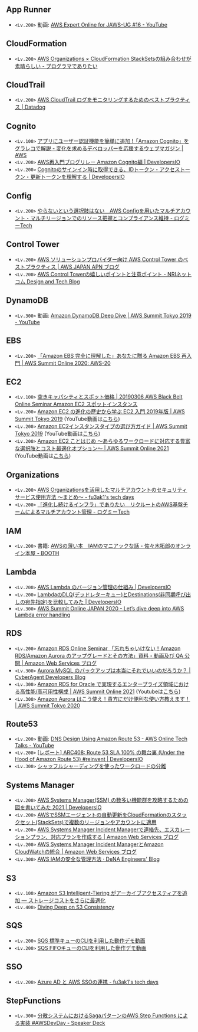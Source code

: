 ## App Runner
- `<Lv.200>` 動画: [AWS Expert Online for JAWS-UG #16 - YouTube](https://www.youtube.com/watch?v=--o2HwfnFiY&t=1379s)

## CloudFormation
- `<Lv.200>` [AWS Organizations × CloudFormation StackSetsの組み合わせが素晴らしい - プログラマでありたい](https://blog.takuros.net/entry/2020/03/25/093247)

## CloudTrail
- `<Lv.200>` [AWS CloudTrail ログをモニタリングするためのベストプラクティス | Datadog](https://www.datadoghq.com/ja/blog/monitoring-cloudtrail-logs/)

## Cognito
- `<Lv.100>` [アプリにユーザー認証機能を簡単に追加 !「Amazon Cognito」をグラレコで解説 - 変化を求めるデベロッパーを応援するウェブマガジン | AWS](https://aws.amazon.com/jp/builders-flash/202103/awsgeek-cognito/)
- `<Lv.200>` [AWS再入門ブログリレー Amazon Cognito編 | DevelopersIO](https://dev.classmethod.jp/articles/re-introduction-2020-amazon-cognito/)
- `<Lv.200>` [Cognitoのサインイン時に取得できる、IDトークン・アクセストークン・更新トークンを理解する | DevelopersIO](https://dev.classmethod.jp/articles/study-tokens-of-cognito-user-pools/)

## Config
- `<Lv.200>` [やらないという選択肢はない　AWS Configを用いたマルチアカウント・マルチリージョンでのリソース把握とコンプライアンス維持 - ログミーTech](https://logmi.jp/tech/articles/323894)

## Control Tower
- `<Lv.200>` [AWS ソリューションプロバイダー向け AWS Control Tower のベストプラクティス | AWS JAPAN APN ブログ](https://aws.amazon.com/jp/blogs/psa/aws-control-tower-best-practices-for-aws-solution-providers/)
- `<Lv.200>` [AWS Control Towerの嬉しいポイントと注意ポイント - NRIネットコム Design and Tech Blog](https://tech.nri-net.com/entry/controltower-kms)

## DynamoDB
- `<Lv.300>` 動画: [Amazon DynamoDB Deep Dive | AWS Summit Tokyo 2019 - YouTube](https://www.youtube.com/watch?v=16RYHfe89WY)

## EBS
- `<Lv.200>` [「Amazon EBS 完全に理解した」あなたに贈る Amazon EBS 再入門 | AWS Summit Online 2020: AWS-20](https://pages.awscloud.com/rs/112-TZM-766/images/AWS-20_AWS_Summit_Online_2020_STG02.pdf)

## EC2
- `<Lv.100>` [空きキャパシティとスポット価格 | 20190306 AWS Black Belt Online Seminar Amazon EC2 スポットインスタンス](https://www.slideshare.net/AmazonWebServicesJapan/20190306-aws-black-belt-online-seminar-amazon-ec2-149392937/20)
- `<Lv.200>` [Amazon EC2 の進化の歴史から学ぶ EC2 入門 2019年版 | AWS Summit Tokyo 2019](https://pages.awscloud.com/rs/112-TZM-766/images/C2-06.pdf) (YouTube動画は[こちら](https://www.youtube.com/watch?v=SbKLo5atgk4))
- `<Lv.200>` [Amazon EC2インスタンスタイプの選び方ガイド | AWS Summit Tokyo 2019](https://pages.awscloud.com/rs/112-TZM-766/images/C2-07.pdf) (YouTube動画は[こちら](https://www.youtube.com/watch?v=Q1LUX8WMjHY))
- `<Lv.200>` [Amazon EC2 ことはじめ 〜あらゆるワークロードに対応する豊富な選択肢とコスト最適化オプション〜 | AWS Summit Online 2021](https://d1.awsstatic.com/events/jp/2021/summit-online/AWS-13_AWS_Summit_Online_2021_CMP01.pdf) (YouTube動画は[こちら](https://youtu.be/wD-KOWEmx5E))

## Organizations
- `<Lv.200>` [AWS Organizationsを活用したマルチアカウントのセキュリティサービス使用方法 ～まとめ～ - fu3ak1's tech days](https://fu3ak1.hatenablog.com/entry/2021/01/28/002536)
- `<Lv.200>` [「進化し続けるインフラ」でありたい　リクルートのAWS基盤チームによるマルチアカウント管理 - ログミーTech](https://logmi.jp/tech/articles/323814)

## IAM
- `<Lv.200>` 書籍: [AWSの薄い本　IAMのマニアックな話 - 佐々木拓郎のオンライン本屋 - BOOTH](https://takuros.booth.pm/items/1563844)

## Lambda
- `<Lv.200>` [AWS Lambda のバージョン管理の仕組み | DevelopersIO](https://dev.classmethod.jp/articles/lambda-versioning/)
- `<Lv.200>` [LambdaのDLQ(デッドレターキュー)とDestinations(非同期呼び出しの宛先指定)を比較してみた | DevelopersIO](https://dev.classmethod.jp/articles/lambda-dlq-vs-destinations/)
- `<Lv.300>` [AWS Summit Online JAPAN 2020 - Let’s dive deep into AWS Lambda error handling](https://pages.awscloud.com/rs/112-TZM-766/images/AWS-35_AWS_Summit_Online_2020_MAD01.pdf)

## RDS
- `<Lv.200>` [Amazon RDS Online Seminar 「忘れちゃいけない！Amazon RDS/Amazon Aurora のアップグレードとその方法」資料・動画及び QA 公開 | Amazon Web Services ブログ](https://aws.amazon.com/jp/blogs/news/amazon-rds-online-seminar-20210617/)
- `<Lv.300>` [Aurora MySQL のバックアップは本当にそれでいいのだろうか？ | CyberAgent Developers Blog](https://developers.cyberagent.co.jp/blog/archives/29925/)
- `<Lv.300>` [Amazon RDS for Oracle で実現するエンタープライズ領域における高性能/高可用性構成 | AWS Summit Online 2021](https://d1.awsstatic.com/events/jp/2021/summit-online/AWS-49_AWS_Summit_Online_2021_RDSforOracle_Enterprise.pdf) (Youtubeは[こちら](https://www.youtube.com/watch?v=qXspvi86GHg))
- `<Lv.300>` [Amazon Aurora はこう使え！貴方にだけ便利な使い方教えます！ | AWS Summit Tokyo 2020](https://pages.awscloud.com/rs/112-TZM-766/images/AWS-25_AWS_Summit_Online_2020_DAT01.pdf)

## Route53
- `<Lv.200>` 動画: [DNS Design Using Amazon Route 53 - AWS Online Tech Talks - YouTube](https://www.youtube.com/watch?v=2y_RBjDkRgY)
- `<Lv.200>` [[レポート] ARC408: Route 53 SLA 100% の舞台裏 (Under the Hood of Amazon Route 53) #reinvent | DevelopersIO](https://dev.classmethod.jp/articles/report-reinvent-2018-1128-arc408/)
- `<Lv.300>` [シャッフルシャーディングを使ったワークロードの分離](https://aws.amazon.com/jp/builders-library/workload-isolation-using-shuffle-sharding/)

## Systems Manager
- `<Lv.200>` [AWS Systems Manager(SSM) の数多い機能群を攻略するための図を書いてみた 2021 | DevelopersIO](https://dev.classmethod.jp/articles/all-ssm-capabilities-2021/)
- `<Lv.200>` [AWSでSSMエージェントの自動更新をCloudFormationのスタックセット(StackSets)で複数のリージョンやアカウントに適用](https://zenn.dev/sugikeitter/articles/automating-updates-to-ssm-agent-with-cfn-stacksets)
- `<Lv.200>` [AWS Systems Manager Incident Managerで連絡先、エスカレーションプラン、対応プランを作成する | Amazon Web Services ブログ](https://aws.amazon.com/jp/blogs/news/creating-contacts-escalation-plans-response-plans-aws-systems-manager-incident-manager/)
- `<Lv.200>` [AWS Systems Manager Incident ManagerとAmazon CloudWatchの統合 | Amazon Web Services ブログ](https://aws.amazon.com/jp/blogs/news/aws-systems-manager-incident-manager-integration-amazon-cloudwatch/)
- `<Lv.300>` [AWS IAMの安全な管理方法 · DeNA Engineers' Blog](https://engineer.dena.com/posts/2019.12/aws-iam-management/)

## S3
- `<Lv.100>` [Amazon S3 Intelligent-Tiering がアーカイブアクセスティアを追加 — ストレージコストをさらに最適化](https://aws.amazon.com/jp/about-aws/whats-new/2020/11/amazon-s3-intelligent-tiering-adds-archive-access-tiers/)
- `<Lv.400>` [Diving Deep on S3 Consistency](https://www.allthingsdistributed.com/2021/04/s3-strong-consistency.html)

## SQS
- `<Lv.200>` [SQS 標準キューのCLIを利用した動作デモ動画](https://www.youtube.com/watch?v=8cAk1_GSV0g&t=336s)
- `<Lv.200>` [SQS FIFOキューのCLIを利用した動作デモ動画](https://www.youtube.com/watch?v=8cAk1_GSV0g&t=660s)

## SSO
- `<Lv.200>` [Azure AD と AWS SSOの連携 - fu3ak1's tech days](https://fu3ak1.hatenablog.com/entry/2020/12/20/000622)

## StepFunctions
- `<Lv.300>` [分散システムにおけるSagaパターンのAWS Step Functions による実装 #AWSDevDay - Speaker Deck](https://speakerdeck.com/fatsushi/fen-san-sisutemuniokerusagapatanfalseaws-step-functions-niyorushi-zhuang-number-awsdevday)
